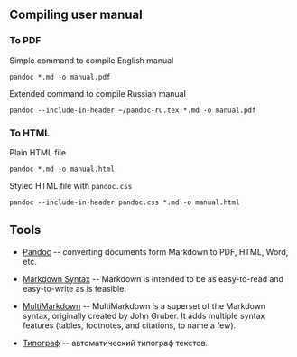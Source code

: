 ## Compiling user manual
### To PDF
Simple command to compile English manual 

	pandoc *.md -o manual.pdf

Extended command to compile Russian manual

	pandoc --include-in-header ~/pandoc-ru.tex *.md -o manual.pdf

### To HTML

Plain HTML file
 
	pandoc *.md -o manual.html

Styled HTML file with `pandoc.css`

	pandoc --include-in-header pandoc.css *.md -o manual.html

## Tools

* [Pandoc](http://johnmacfarlane.net/pandoc/) -- converting documents form Markdown to PDF, HTML, Word, etc.

* [Markdown Syntax](http://daringfireball.net/projects/markdown/) -- Markdown is intended to be as easy-to-read and easy-to-write as is feasible.

* [MultiMarkdown](http://fletcherpenney.net/multimarkdown/) -- MultiMarkdown is a superset of the Markdown syntax, originally created by John Gruber. It adds multiple syntax features (tables, footnotes, and citations, to name a few).

* [Типограф](http://www.artlebedev.ru/tools/typograf/) -- автоматический типограф текстов.